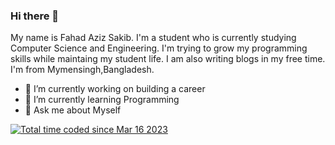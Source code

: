 ### Hi there 👋

My name is Fahad Aziz Sakib. I'm a student who is currently studying Computer Science and Engineering. I'm trying to grow my programming skills while maintaing my student life. I am also writing blogs in my free time. I'm from Mymensingh,Bangladesh.

- 🔭 I’m currently working on building a career
- 🌱 I’m currently learning Programming
- 💬 Ask me about Myself


<a href="https://wakatime.com/@bffcf93e-73b0-49e2-bdf8-561efb8e8e5d"><img src="https://wakatime.com/badge/user/bffcf93e-73b0-49e2-bdf8-561efb8e8e5d.svg" alt="Total time coded since Mar 16 2023" /></a>
